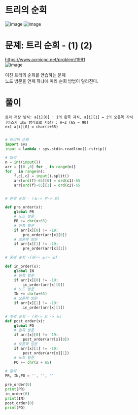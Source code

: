 # 트리의 순회
![image](https://user-images.githubusercontent.com/87055456/139835801-86a663f2-a536-4197-94c2-ab86fb7fbab7.png)
![image](https://user-images.githubusercontent.com/87055456/139835879-8aa90178-c268-4200-a3e0-3d52df5bdf8a.png)

# 문졔: 트리 순회 - (1) (2)
https://www.acmicpc.net/problem/1991  
![image](https://user-images.githubusercontent.com/87055456/139640843-d71a5a1e-dee1-479f-a99d-139ed873545a.png)

이진 트리의 순회를 연습하는 문제  
노드 방문을 언제 하냐에 따라 순회 방법이 달라진다.
# 풀이
```
트리 저장 방식: a[i][0] : i의 왼쪽 자식, a[i][1] = i의 오른쪽 자식
(아스키 코드 방식으로 저장) : A~Z (65 ~ 90)
ex) a[i][0] = char(i+65)

```
``` python

# 트리의 순회
import sys
input = lambda : sys.stdin.readline().rstrip()

# 입력
n = int(input())
arr = [[0 ,0] for _ in range(n)]
for _ in range(n):
    f,c1,c2 = input().split()
    arr[ord(f)-65][0] = ord(c1)-65
    arr[ord(f)-65][1] = ord(c2)-65


# 전위 순회 - (노-> 왼-> 오)

def pre_order(x):
    global PR
    # 노드 방문
    PR += chr(x+65)
    # 왼쪽 방문
    if arr[x][0] != -19:
        pre_order(arr[x][0])
    # 오른쪽 방문
    if arr[x][1] != -19:
        pre_order(arr[x][1])

# 중위 순회 -(왼-> 노-> 오)

def in_order(x):
    global IN
    # 왼쪽 방문
    if arr[x][0] != -19:
        in_order(arr[x][0])
    # 노드 방문
    IN += chr(x+65)
    # 오른쪽 방문
    if arr[x][1] != -19:
        in_order(arr[x][1])

# 후위 순회 - (왼-> 오 -> 노)
def post_order(x):
    global PO
    # 왼쪽 방문
    if arr[x][0] != -19:
        post_order(arr[x][0])
    # 오른쪽 방문
    if arr[x][1] != -19:
        post_order(arr[x][1])
    # 노드 방문
    PO += chr(x + 65)

# 출력
PR, IN,PO = '', '', ''

pre_order(0)
print(PR)
in_order(0)
print(IN)
post_order(0)
print(PO)

```
